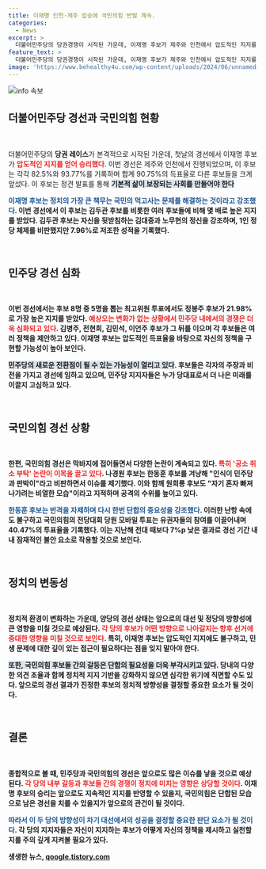 ```yaml
---
title: 이재명 인천·제주 압승에 국민의힘 반발 계속.
categories:
  - News
excerpt: >
  더불어민주당의 당권경쟁이 시작된 가운데, 이재명 후보가 제주와 인천에서 압도적인 지지를 얻으며 압승을 거두었습니다. 반면, 국민의힘 경선은 논란 속에 저조한 투표율을 기록했습니다. 클릭해 자세히 알아보세요!
feature_text: >
  더불어민주당의 당권경쟁이 시작된 가운데, 이재명 후보가 제주와 인천에서 압도적인 지지를 얻으며 압승을 거두었습니다. 반면, 국민의힘 경선은 논란 속에 저조한 투표율을 기록했습니다. 클릭해 자세히 알아보세요!
image: 'https://www.behealthy4u.com/wp-content/uploads/2024/06/unnamed-file.png'
---
```


<p><img src="https://www.behealthy4u.com/wp-content/uploads/2024/06/unnamed-file.png" alt="info 속보" /></p>

<h2 data-ke-size="size26">더불어민주당 경선과 국민의힘 현황</h2>

<p data-ke-size="size16">&nbsp;</p>

<p>더불어민주당의 <b>당권 레이스</b>가 본격적으로 시작된 가운데, 첫날의 경선에서 이재명 후보가 <b><span style="color: #ee2323;">압도적인 지지를 얻어 승리했다</span></b>. 이번 경선은 제주와 인천에서 진행되었으며, 이 후보는 각각 82.5%와 93.77%를 기록하며 합계 90.75%의 득표율로 다른 후보들을 크게 앞섰다. 이 후보는 정견 발표를 통해 <b><span style="background-color: #21538527;">기본적 삶이 보장되는 사회를 만들어야 한다</span></b고 강조하며 민생 문제를 핵심 의제로 삼았다.</p>

<p><b><span style="color: #1a5490;">이재명 후보는 정치의 가장 큰 책무는 국민의 먹고사는 문제를 해결하는 것이라고 강조했다</span></b>. 이번 경선에서 이 후보는 김두관 후보를 비롯한 여러 후보들에 비해 몇 배로 높은 지지를 받았다. 김두관 후보는 자신을 뒷받침하는 김대중과 노무현의 정신을 강조하며, 1인 정당 체제를 비판했지만 7.96%로 저조한 성적을 기록했다.</p>

<p data-ke-size="size16">&nbsp;</p>

<h2 data-ke-size="size26">민주당 경선 심화</h2>

<p data-ke-size="size16">&nbsp;</p>

<p>이번 경선에서는 후보 8명 중 5명을 뽑는 최고위원 투표에서도 정봉주 후보가 21.98%로 가장 높은 지지를 받았다. <b><span style="color: #ee2323;">예상오는 변화가 없는 상황에서 민주당 내에서의 경쟁은 더욱 심화되고 있다</span></b>. 김병주, 전현희, 김민석, 이언주 후보가 그 뒤를 이으며 각 후보들은 여러 정책을 제안하고 있다. 이재명 후보는 압도적인 득표율을 바탕으로 자신의 정책을 구현할 가능성이 높아 보인다.</p>

<p><b><span style="background-color: #21538527;">민주당의 새로운 전환점이 될 수 있는 가능성이 열리고 있다</span></b>. 후보들은 각자의 주장과 비전을 가지고 경선에 임하고 있으며, 민주당 지지자들은 누가 당대표로서 더 나은 미래를 이끌지 고심하고 있다.</p>

<p data-ke-size="size16">&nbsp;</p>

<h2 data-ke-size="size26">국민의힘 경선 상황</h2>

<p data-ke-size="size16">&nbsp;</p>

<p>한편, 국민의힘 경선은 막바지에 접어들면서 다양한 논란이 계속되고 있다. <b><span style="color: #ee2323;">특히 '공소 취소 부탁' 논란이 이목을 끌고 있다</span></b>. 나경원 후보는 한동훈 후보를 겨냥해 "인식이 민주당과 판박이"라고 비판하면서 이슈를 제기했다. 이와 함께 원희룡 후보도 "자기 혼자 빠져 나가려는 비열한 모습"이라고 지적하며 공격의 수위를 높이고 있다.</p>

<p><b><span style="color: #1a5490;">한동훈 후보는 반격을 자제하며 다시 한번 단합의 중요성을 강조했다</span></b>. 이러한 난항 속에도 불구하고 국민의힘의 전당대회 당원 모바일 투표는 유권자들의 참여를 이끌어내며 40.47%의 투표율을 기록했다. 이는 지난해 전대 때보다 7%p 낮은 결과로 경선 기간 내내 잠재적인 불안 요소로 작용할 것으로 보인다.</p>

<p data-ke-size="size16">&nbsp;</p>

<h2 data-ke-size="size26">정치의 변동성</h2>

<p data-ke-size="size16">&nbsp;</p>

<p>정치적 환경이 변화하는 가운데, 양당의 경선 상태는 앞으로의 대선 및 정당의 방향성에 큰 영향을 미칠 것으로 예상된다. <b><span style="color: #ee2323;">각 당의 후보가 어떤 방향으로 나아갈지는 향후 선거에 중대한 영향을 미칠 것으로 보인다</span></b>. 특히, 이재명 후보는 압도적인 지지에도 불구하고, 민생 문제에 대한 깊이 있는 접근이 필요하다는 점을 잊지 말아야 한다.</p>

<p><b><span style="background-color: #21538527;">또한, 국민의힘 후보들 간의 갈등은 단합의 필요성을 더욱 부각시키고 있다</span></b>. 당내의 다양한 의견 조율과 함께 정치적 지지 기반을 강화하지 않으면 심각한 위기에 직면할 수도 있다. 앞으로의 경선 결과가 진정한 후보의 정치적 방향성을 결정할 중요한 요소가 될 것이다.</p>

<p data-ke-size="size16">&nbsp;</p>

<h2 data-ke-size="size26">결론</h2>

<p data-ke-size="size16">&nbsp;</p>

<p>종합적으로 볼 때, 민주당과 국민의힘의 경선은 앞으로도 많은 이슈를 낳을 것으로 예상된다. <b><span style="color: #ee2323;">각 당의 내부 갈등과 후보들 간의 경쟁이 정치에 미치는 영향은 상당할 것이다</span></b>. 이재명 후보의 승리는 앞으로도 지속적인 지지를 반영할 수 있을지, 국민의힘은 단합된 모습으로 남은 경선을 치를 수 있을지가 앞으로의 관건이 될 것이다.</p>

<p><b><span style="color: #1a5490;">따라서 이 두 당의 방향성이 차기 대선에서의 성공을 결정할 중요한 판단 요소가 될 것이다</span></b>. 각 당의 지지자들은 자신이 지지하는 후보가 어떻게 자신의 정책을 제시하고 실천할지를 주의 깊게 지켜볼 필요가 있다.</p>
생생한 뉴스, <a href="https://qoogle.tistory.com" rel="dofollow">qoogle.tistory.com</a>


